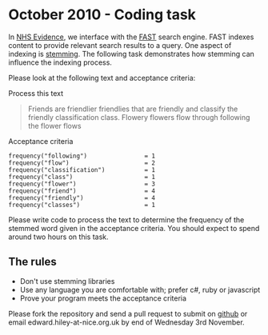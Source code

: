# October 2010 - <a name="#task"></a>Coding task

In [NHS Evidence](http://www.evidence.nhs.uk "NHS Evidence homepage"), we interface with the [FAST](http://www.microsoft.com/enterprisesearch/en/us/fast-customer.aspx) search engine. FAST indexes content to provide relevant search results to a query. One aspect of indexing is [stemming](http://en.wikipedia.org/wiki/Stemming "Article on Stemming via wikipedia.org").  The following task demonstrates how stemming can influence the indexing process.

Please look at the following text and acceptance criteria:

Process this text

> Friends are friendlier friendlies that are friendly and classify the friendly classification class. Flowery flowers flow through following the flower flows

Acceptance criteria

    frequency("following")                = 1
    frequency("flow")                     = 2
    frequency("classification")           = 1
    frequency("class")                    = 1
    frequency("flower")                   = 3
    frequency("friend")                   = 4
    frequency("friendly")                 = 4
    frequency("classes")                  = 1
   
Please write code to process the text to determine the frequency of the stemmed word given in the acceptance criteria.  You should expect to spend around two hours on this task.

## The rules

* Don't use stemming libraries
* Use any language you are comfortable with; prefer c#, ruby or javascript
* Prove your program meets the acceptance criteria

Please fork the repository and send a pull request to submit on [github](http://github.com) or email edward.hiley-at-nice.org.uk by end of Wednesday 3rd November.
